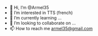 - 👋 Hi, I’m @Armel35
- 👀 I’m interested in TTS (french)
- 🌱 I’m currently learning ...
- 💞️ I’m looking to collaborate on ...
- 📫 How to reach me armel35@gmail.com

<!---
Armel35/Armel35 is a ✨ special ✨ repository because its `README.md` (this file) appears on your GitHub profile.
You can click the Preview link to take a look at your changes.
--->
